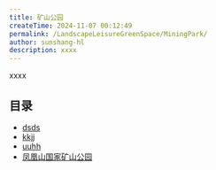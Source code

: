 ```yaml
---
title: 矿山公园
createTime: 2024-11-07 00:12:49
permalink: /LandscapeLeisureGreenSpace/MiningPark/
author: sunshang-hl
description: xxxx
---
```


xxxx

## 目录
- [dsds](./1.dsds.md)
- [kkjj](./2.kkjj.md)
- [uuhh](./3.uuhh.md)
- [凤凰山国家矿山公园](./4.凤凰山国家矿山公园.md)
